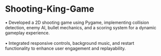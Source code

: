 # Shooting-King-Game
• Developed a 2D shooting game using Pygame, implementing collision detection, enemy AI, bullet mechanics, and a scoring system for a dynamic gameplay experience.<br/><br/> • Integrated responsive controls, background music, and restart functionality to enhance user engagement and replayability.
